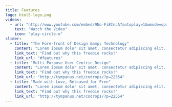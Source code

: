 ```yaml
---
title: Features
logo: html5-logo.png
videos: 
  - url: "http://www.youtube.com/embed/9No-FiEInLA?autoplay=1&wmode=opaque&fs=1"
    text: "Watch the Video"
    icon: "play-circle-o"
slider:
  - title: "The Fore-front of Design &amp; Technology"
    content: "Lorem ipsum dolor sit amet, consectetur adipiscing elit. Sed a lorem quis neque interdum consequat ut sed sem. Duis quis tempor nunc. Interdum et malesuada fames ac ante ipsum primis in faucibus."
    link_text: "Find out why this freebie rocks!"
    link_url: "#features"
  - title: "Multi-Purpose User Centric Design"
    content: "Lorem ipsum dolor sit amet, consectetur adipiscing elit. Sed a lorem quis neque interdum consequat ut sed sem. Duis quis tempor nunc. Interdum et malesuada fames ac ante ipsum primis in faucibus."
    link_text: "Find out why this freebie rocks!"
    link_url: "http://tympanus.net/codrops/?p=22554"  
  - title: "Made with Love, Released for Free"
    content: "Lorem ipsum dolor sit amet, consectetur adipiscing elit. Sed a lorem quis neque interdum consequat ut sed sem. Duis quis tempor nunc. Interdum et malesuada fames ac ante ipsum primis in faucibus."
    link_text: "Find out why this freebie rocks!"
    link_url: "http://tympanus.net/codrops/?p=22554"    
---
```

